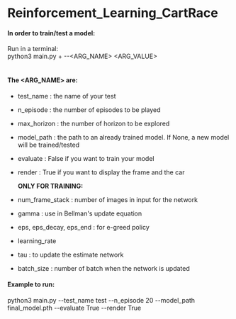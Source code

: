 # Reinforcement_Learning_CartRace

#### In order to train/test a model: <br>
Run in a terminal:<br>
python3 main.py + --<ARG_NAME> <ARG_VALUE><br>
<br>

#### The <ARG_NAME> are:
-  test_name : the name of your test
- n_episode : the number of episodes to be played
- max_horizon : the number of horizon to be explored
- model_path : the path to an already trained model. If None, a new model will be trained/tested
- evaluate : False if you want to train your model
- render : True if you want to display the frame and the car
    
    **ONLY FOR TRAINING:**
- num_frame_stack : number of images in input for the network
- gamma : use in Bellman's update equation
- eps, eps_decay, eps_end : for e-greed policy
- learning_rate 
- tau : to update the estimate network
- batch_size : number of batch when the network is updated


#### Example to run:
python3 main.py --test_name test --n_episode 20 --model_path final_model.pth --evaluate True --render True